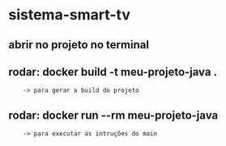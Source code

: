 # sistema-smart-tv

## abrir no projeto no terminal
## rodar: docker build -t meu-projeto-java . 
        -> para gerar a build do projeto
## rodar: docker run --rm meu-projeto-java 
        -> para executar as intruções do main